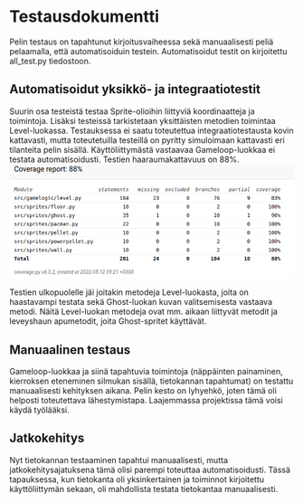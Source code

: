 # Testausdokumentti
Pelin testaus on tapahtunut kirjoitusvaiheessa sekä manuaalisesti peliä pelaamalla, että automatisoiduin testein. Automatisoidut testit on kirjoitettu all_test.py tiedostoon.

## Automatisoidut yksikkö- ja integraatiotestit
Suurin osa testeistä testaa Sprite-olioihin liittyviä koordinaatteja ja toimintoja. Lisäksi testeissä tarkistetaan yksittäisten metodien toimintaa Level-luokassa. Testauksessa ei saatu toteutettua integraatiotestausta kovin kattavasti, mutta toteutetuilla testeillä on pyritty simuloimaan kattavasti eri tilanteita pelin sisällä. Käyttöliittymästä vastaavaa Gameloop-luokkaa ei testata automatisoidusti.
Testien haaraumakattavuus on 88%.
![Testien haaraumakattavuus](https://github.com/henriimmonen/ot-harjoitustyo/blob/master/dokumentaatio/kuvat/haaraumakattavuus.png)

Testien ulkopuolelle jäi joitakin metodeja Level-luokasta, joita on haastavampi testata sekä Ghost-luokan kuvan valitsemisesta vastaava metodi. Näitä Level-luokan metodeja ovat mm. aikaan liittyvät metodit ja leveyshaun apumetodit, joita Ghost-spritet käyttävät.

## Manuaalinen testaus
Gameloop-luokkaa ja siinä tapahtuvia toimintoja (näppäinten painaminen, kierroksen eteneminen silmukan sisällä, tietokannan tapahtumat) on testattu manuaalisesti kehityksen aikana. Pelin kesto on lyhyehkö, joten tämä oli helposti toteutettava lähestymistapa. Laajemmassa projektissa tämä voisi käydä työlääksi.

## Jatkokehitys
Nyt tietokannan testaaminen tapahtui manuaalisesti, mutta jatkokehitysajatuksena tämä olisi parempi toteuttaa automatisoidusti. Tässä tapauksessa, kun tietokanta oli yksinkertainen ja toiminnot kirjoitettu käyttöliittymän sekaan, oli mahdollista testata tietokantaa manuaalisesti.
